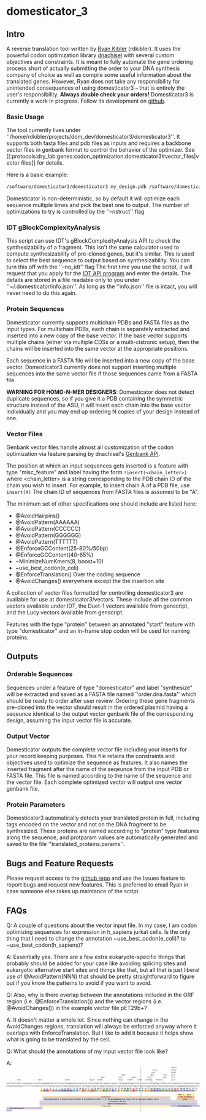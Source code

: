 # domesticator_3

## Intro

A reverse translation tool written by [Ryan Kibler](rdkibler@gmail.com?subject=Domesticator3) (rdkibler). It uses the powerful codon optimization library [dnachisel](https://github.com/Edinburgh-Genome-Foundry/DnaChisel/tree/master) with several custom objectives and constraints. It is meant to fully automate the gene ordering process short of actually submitting the order to your DNA synthesis company of choice as well as compile some useful information about the translated genes. However, Ryan does not take any responsibility for unintended consequences of using domesticator3 – that is entirely the user's responsibility. **Always double check your orders!** Domesticator3 is currently a work in progress. Follow its development on [github](https://github.com/rdkibler/domesticator_3).


### Basic Usage 

The tool currently lives under ''/home/rdkibler/projects/dom_dev/domesticator3/domesticator3''. It supports both fasta files and pdb files as inputs and requires a backbone vector files in genbank format to control the behavior of the optimizer. See [[:protocols:dry_lab:genes:codon_optimization:domesticator3#vector_files|vector files]] for details.

Here is a basic example:

```bash
/software/domesticator3/domesticator3 my_design.pdb /software/domesticator3/vectors/standard/pET29b.gb
```

Domesticator is non-deterministic, so by default it will optimize each sequence multiple times and pick the best one to output. The number of optimizations to try is controlled by the ''–nstruct'' flag

### IDT gBlockComplexityAnalysis 

This script can use IDT's gBlockComplexityAnalysis API to check the synthesizability of a fragment. This isn't the same calculator used to compute synthesizability of pre-cloned genes, but it's similar. This is used to select the best sequence to output based on synthesizability. You can turn this off with the ''–no_idt'' flag The first time you use the script, it will request that you apply for the [IDT API program](https://www.idtdna.com/pages/tools/apidoc) and enter the details. The details are stored in a file readable only to you under ''~/.domesticator/info.json''. As long as the ''info.json'' file is intact, you will never need to do this again.

### Protein Sequences 

Domesticator currently supports multichain PDBs and FASTA files as the input types. For multichain PDBs, each chain is separately extracted and inserted into a new copy of the base vector. If the base vector supports multiple chains (either via multiple CDSs or a multi-cistronic setup), then the chains will be inserted into the same vector at the appropriate positions.

Each sequence in a FASTA file will be inserted into a new copy of the base vector. Domesticator3 currently does not support inserting multiple sequences into the same vector file if those sequences came from a FASTA file.

**WARNING FOR HOMO-N-MER DESIGNERS**: Domesticator does not detect duplicate sequences, so if you give it a PDB containing the symmetric structure instead of the ASU, it will insert each chain into the base vector individually and you may end up ordering N copies of your design instead of one.


### Vector Files 

Genbank vector files handle almost all customization of the codon optimization via feature parsing by dnachisel's [Genbank API](https://edinburgh-genome-foundry.github.io/DnaChisel/genbank/genbank_api.html).

The position at which an input sequences gets inserted is a feature with type "misc_feature" and label having the form `!insert(<chain_letter>)` where <chain_letter> is a string corresponding to the PDB chain ID of the chain you wish to insert. For example, to insert chain A of a PDB file, use `insert(A)` The chain ID of sequences from FASTA files is assumed to be "A".

The minimum set of other specifications one should include are listed here:
  * @AvoidHairpins()
  * @AvoidPattern(AAAAAA)
  * @AvoidPattern(CCCCCC)
  * @AvoidPattern(GGGGGG)
  * @AvoidPattern(TTTTTT)
  * @EnforceGCContent(25-80%/50bp)
  * @EnforceGCContent(40-65%)
  * ~MinimizeNumKmers(8, boost=10)
  * ~use_best_codon(e_coli)
  * @EnforceTranslation() Over the coding sequence
  * @AvoidChanges() everywhere except the the insertion site

A collection of vector files formatted for controlling domesticator3 are available for use at domesticator3/vectors. These include all the common vectors available under IDT, the Duet-1 vectors available from genscript, and the Lucy vectors available from genscript.

Features with the type "protein" between an annotated "start" feature with type "domesticator" and an in-frame stop codon will be used for naming proteins.

## Outputs

### Orderable Sequences 
Sequences under a feature of type "domesticator" and label "synthesize" will be extracted and saved as a FASTA file named ''order.dna.fasta'' which should be ready to order after user review. Ordering these gene fragments pre-cloned into the vector should result in the ordered plasmid having a seqeunce identical to the output vector genbank file of the corresponding design, assuming the input vector file is accurate.

### Output Vector

Domesticator outputs the complete vector file including your inserts for your record keeping purposes. This file retains the constraints and objectives used to optimize the sequence as features. It also names the inserted fragment after the name of the seqeunce from the input PDB or FASTA file. This file is named according to the name of the sequence and the vector file. Each complete optimized vector will output one vector genbank file.

### Protein Parameters

Domesticator3 automatically detects your translated protein in full, including tags encoded on the vector and not on the DNA fragment to be synthesized. These proteins are named according to "protein" type features along the sequence, and protparam values are automatically generated and saved to the file ''translated_proteins.params''.

## Bugs and Feature Requests

Please request access to the [github repo](https://github.com/rdkibler/domesticator_3) and use the Issues feature to report bugs and request new features. This is preferred to email Ryan in case someone else takes up maintance of the script.


## FAQs 
Q:  A couple of questions about the vector input file.   In my case, I am codon optimizing sequences for expression in h_sapiens jurkat cells.  Is the only thing that I need to change the annotation  ~use_best_codon(e_coli)?  to ~use_best_codon(h_sapiens)?

A:  Essentially yes. There are a few extra eukaryote-specific things that probably should be added for your case like avoiding splicing sites and eukaryotic alternative start sites and things like that, but all that is just liberal use of @AvoidPattern(NNN) that should be pretty straightforward to figure out if you know the patterns to avoid if you want to avoid. 

Q:  Also, why is there overlap between the annotations included in the ORF region (i.e. @EnforceTranslation()) and the vector regions (i.e. @AvoidChanges()) in the example vector file pET29b+?  

A:  It doesn't matter a whole lot. Since nothing can change in the AvoidChanges regions, translation will always be enforced anyway where it overlaps with EnforceTranslation. But I like to add it because it helps show what is going to be translated by the cell. 

Q:  What should the annotations of my input vector file look like?

A: ![vector screenshot](vector_screenshot.png) 




